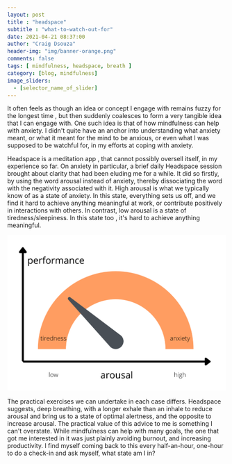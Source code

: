 ```yaml
---
layout: post
title : "headspace"
subtitle : "what-to-watch-out-for"
date: 2021-04-21 08:37:00
author: "Craig Dsouza"
header-img: "img/banner-orange.png"
comments: false
tags: [ mindfulness, headspace, breath ]
category: [blog, mindfulness]
image_sliders:
  - [selector_name_of_slider]
---
```


It often feels as though an idea or concept I engage with remains fuzzy for the longest time , but then suddenly coalesces to form a very tangible idea that I can engage with. One such idea is that of how mindfulness can help with anxiety. I didn't quite have an anchor into understanding what anxiety meant, or what it meant for the mind to be anxious, or even what I was supposed to be watchful for, in my efforts at coping with anxiety. 

Headspace is a meditation app , that cannot possibly oversell itself, in my experience so far. On anxiety in particular, a brief daily Headspace session brought about clarity that had been eluding me for a while. It did so firstly, by using the word arousal instead of anxiety, thereby dissociating the word with the negativity associated with it. High arousal is what we typically know of as a state of anxiety. In this state, everything sets us off, and we find it hard to achieve anything meaningful at work, or contribute positively in interactions with others.  In contrast, low arousal is a state of tiredness/sleepiness. In this state too , it's hard to achieve anything meaningful. 

![performance-arousal-graph](/img/posts/2021-04-21-headspace-what-to-watch-out-for/performance-arousal.png)

The practical exercises we can undertake in each case differs. Headspace suggests, deep breathing, with a longer exhale than an inhale to reduce arousal and bring us to a state of optimal alertness, and the opposite to increase arousal. The practical value of this advice to me is something I can't overstate. While mindfulness can help with many goals, the one that got me interested in it was just plainly avoiding burnout, and increasing productivity. I find myself coming back to this every half-an-hour, one-hour to do a check-in and ask myself, what state am I in?